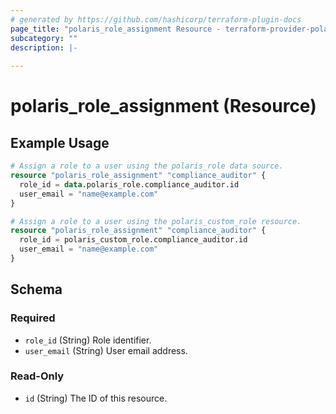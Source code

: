 ```yaml
---
# generated by https://github.com/hashicorp/terraform-plugin-docs
page_title: "polaris_role_assignment Resource - terraform-provider-polaris"
subcategory: ""
description: |-
  
---
```


# polaris_role_assignment (Resource)



## Example Usage

```terraform
# Assign a role to a user using the polaris_role data source.
resource "polaris_role_assignment" "compliance_auditor" {
  role_id = data.polaris_role.compliance_auditor.id
  user_email = "name@example.com"
}

# Assign a role to a user using the polaris_custom_role resource.
resource "polaris_role_assignment" "compliance_auditor" {
  role_id = polaris_custom_role.compliance_auditor.id
  user_email = "name@example.com"
}
```

<!-- schema generated by tfplugindocs -->
## Schema

### Required

- `role_id` (String) Role identifier.
- `user_email` (String) User email address.

### Read-Only

- `id` (String) The ID of this resource.
